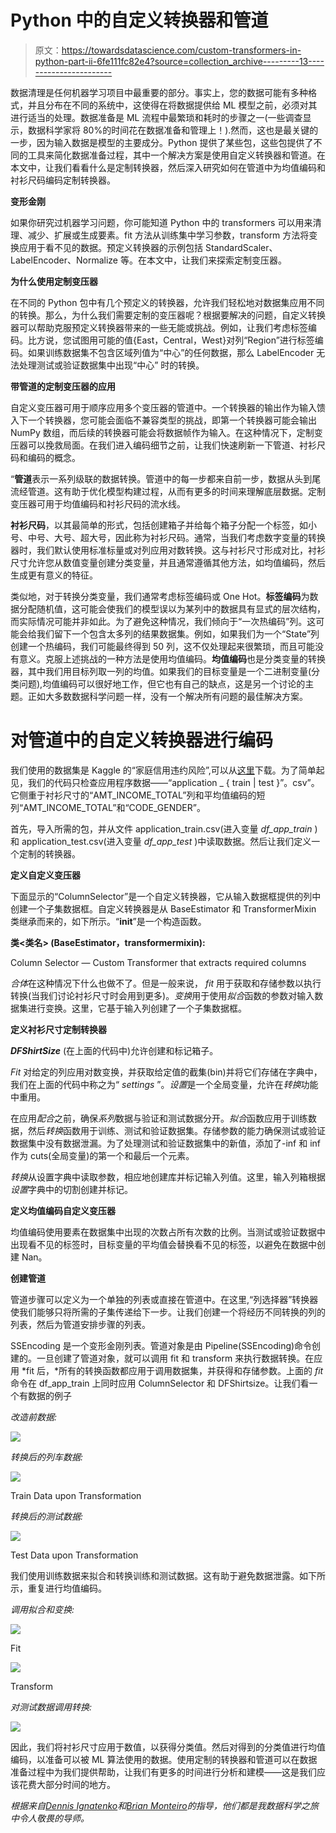 # Python 中的自定义转换器和管道

> 原文：<https://towardsdatascience.com/custom-transformers-in-python-part-ii-6fe111fc82e4?source=collection_archive---------13----------------------->

数据清理是任何机器学习项目中最重要的部分。事实上，您的数据可能有多种格式，并且分布在不同的系统中，这使得在将数据提供给 ML 模型之前，必须对其进行适当的处理。数据准备是 ML 流程中最繁琐和耗时的步骤之一(一些调查显示，数据科学家将 80%的时间花在数据准备和管理上！).然而，这也是最关键的一步，因为输入数据是模型的主要成分。Python 提供了某些包，这些包提供了不同的工具来简化数据准备过程，其中一个解决方案是使用自定义转换器和管道。在本文中，让我们看看什么是定制转换器，然后深入研究如何在管道中为均值编码和衬衫尺码编码定制转换器。

**变形金刚**

如果你研究过机器学习问题，你可能知道 Python 中的 transformers 可以用来清理、减少、扩展或生成要素。fit 方法从训练集中学习参数，transform 方法将变换应用于看不见的数据。预定义转换器的示例包括 StandardScaler、LabelEncoder、Normalize 等。在本文中，让我们来探索定制变压器。

**为什么使用定制变压器**

在不同的 Python 包中有几个预定义的转换器，允许我们轻松地对数据集应用不同的转换。那么，为什么我们需要定制的变压器呢？根据要解决的问题，自定义转换器可以帮助克服预定义转换器带来的一些无能或挑战。例如，让我们考虑标签编码。比方说，您试图用可能的值{East，Central，West}对列“Region”进行标签编码。如果训练数据集不包含区域列值为“中心”的任何数据，那么 LabelEncoder 无法处理测试或验证数据集中出现“中心”
时的转换。

**带管道的定制变压器的应用**

自定义变压器可用于顺序应用多个变压器的管道中。一个转换器的输出作为输入馈入下一个转换器，您可能会面临不兼容类型的挑战，即第一个转换器可能会输出 NumPy 数组，而后续的转换器可能会将数据帧作为输入。在这种情况下，定制变压器可以挽救局面。在我们进入编码细节之前，让我们快速刷新一下管道、衬衫尺码和编码的概念。

“**管道**表示一系列级联的数据转换。管道中的每一步都来自前一步，数据从头到尾流经管道。这有助于优化模型构建过程，从而有更多的时间来理解底层数据。定制变压器可用于均值编码和衬衫尺码的流水线。

**衬衫尺码**，以其最简单的形式，包括创建箱子并给每个箱子分配一个标签，如小号、中号、大号、超大号，因此称为衬衫尺码。通常，当我们考虑数字变量的转换器时，我们默认使用标准标量或对列应用对数转换。这与衬衫尺寸形成对比，衬衫尺寸允许您从数值变量创建分类变量，并且通常遵循其他方法，如均值编码，然后生成更有意义的特征。

类似地，对于转换分类变量，我们通常考虑标签编码或 One Hot。**标签编码**为数据分配随机值，这可能会使我们的模型误以为某列中的数据具有显式的层次结构，而实际情况可能并非如此。为了避免这种情况，我们倾向于“一次热编码”列。这可能会给我们留下一个包含太多列的结果数据集。例如，如果我们为一个“State”列创建一个热编码，我们可能最终得到 50 列，这不仅处理起来很繁琐，而且可能没有意义。克服上述挑战的一种方法是使用均值编码。**均值编码**也是分类变量的转换器，其中我们用目标列取一列的均值。如果我们的目标变量是一个二进制变量(分类问题),均值编码可以很好地工作，但它也有自己的缺点，这是另一个讨论的主题。正如大多数数据科学问题一样，没有一个解决所有问题的最佳解决方案。

# 对管道中的自定义转换器进行编码

我们使用的数据集是 Kaggle 的“家庭信用违约风险”,可以从[这里](http://kaggle.com/c/home-credit-default-risk)下载。为了简单起见，我们的代码只检查应用程序数据——“application _ { train | test }”。csv”。它侧重于衬衫尺寸的“AMT_INCOME_TOTAL”列和平均值编码的短列“AMT_INCOME_TOTAL”和“CODE_GENDER”。

首先，导入所需的包，并从文件 application_train.csv(进入变量 *df_app_train* )和 application_test.csv(进入变量 *df_app_test* )中读取数据。然后让我们定义一个定制的转换器。

**定义自定义变压器**

下面显示的“ColumnSelector”是一个自定义转换器，它从输入数据框提供的列中创建一个子集数据框。自定义转换器是从 BaseEstimator 和 TransformerMixin 类继承而来的，如下所示。“__init__”是一个构造函数。

**类<类名> (BaseEstimator，transformermixin):**

Column Selector — Custom Transformer that extracts required columns

*合体*在这种情况下什么也做不了。但是一般来说， *fit* 用于获取和存储参数以执行转换(当我们讨论衬衫尺寸时会用到更多)。*变换*用于使用*拟合*函数的参数对输入数据集进行变换。这里，它基于输入列创建了一个子集数据框。

**定义衬衫尺寸定制转换器**

***DFShirtSize*** (在上面的代码中)允许创建和标记箱子。

*Fit* 对给定的列应用对数变换，并获取给定值的截集(bin)并将它们存储在字典中，我们在上面的代码中称之为“ *settings* ”。*设置*是一个全局变量，允许在*转换*功能中重用。

在应用*配合*之前，确保*系列*数据与验证和测试数据分开。*拟合*函数应用于训练数据，然后*转换*函数用于训练、测试和验证数据集。存储参数的能力确保测试或验证数据集中没有数据泄漏。为了处理测试和验证数据集中的新值，添加了-inf 和 inf 作为 cuts(全局变量)的第一个和最后一个元素。

*转换*从设置字典中读取参数，相应地创建库并标记输入列值。这里，输入列箱根据*设置*字典中的切割创建并标记。

**定义均值编码自定义变压器**

均值编码使用要素在数据集中出现的次数占所有次数的比例。当测试或验证数据中出现看不见的标签时，目标变量的平均值会替换看不见的标签，以避免在数据中创建 Nan。

**创建管道**

管道步骤可以定义为一个单独的列表或直接在管道中。在这里,“列选择器”转换器使我们能够只将所需的子集传递给下一步。让我们创建一个将经历不同转换的列的列表，然后为管道安排步骤的列表。

SSEncoding 是一个变形金刚列表。管道对象是由 Pipeline(SSEncoding)命令创建的。一旦创建了管道对象，就可以调用 fit 和 transform 来执行数据转换。在应用 *fit 后，*所有的转换函数都应用于调用数据集，并获得和存储参数。上面的 *fit* 命令在 df_app_train 上同时应用 ColumnSelector 和 DFShirtsize。让我们看一个有数据的例子

*改造前数据:*

![](img/f7f4b06f58f4a33978525e269d2eb2da.png)

*转换后的列车数据:*

![](img/cc5e93eeebac0486777a39060716d9ef.png)

Train Data upon Transformation

*转换后的测试数据:*

![](img/fa4785400aa3cb17a8dcdd5a48a1fbce.png)

Test Data upon Transformation

我们使用训练数据来拟合和转换训练和测试数据。这有助于避免数据泄露。如下所示，重复进行均值编码。

*调用拟合和变换:*

![](img/fd659d6a14d2dfca0119a05bd0e93322.png)

Fit

![](img/37f5ddd355da6acc1ea51855cb0f3000.png)

Transform

*对测试数据调用转换:*

![](img/07ce9a30c096f2d6f88c915aee8e987e.png)

因此，我们将衬衫尺寸应用于数值，以获得分类值。然后对得到的分类值进行均值编码，以准备可以被 ML 算法使用的数据。使用定制的转换器和管道可以在数据准备过程中为我们提供帮助，让我们有更多的时间进行分析和建模——这是我们应该花费大部分时间的地方。

*根据来自*[*Dennis Ignatenko*](https://www.linkedin.com/in/dennisignatenko/)*和*[*Brian Monteiro*](https://www.linkedin.com/in/monteirobrian/)*的指导，他们都是我数据科学之旅中令人敬畏的导师。*